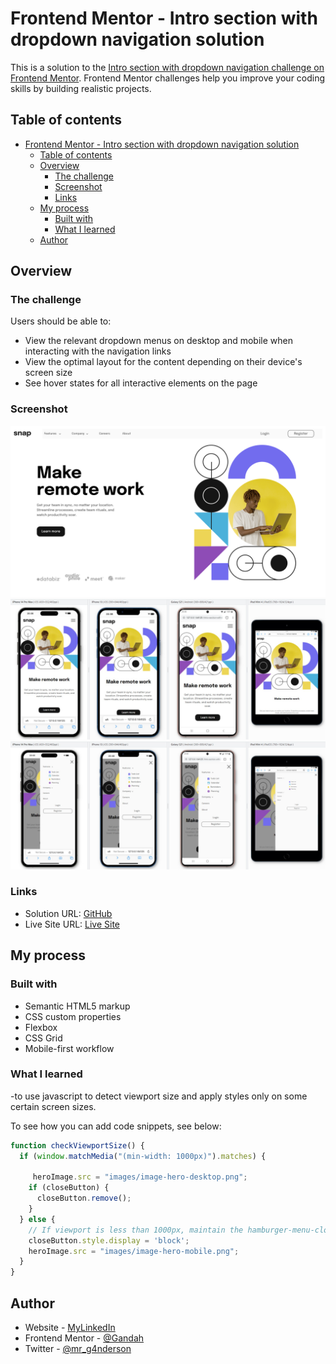 # Frontend Mentor - Intro section with dropdown navigation solution

This is a solution to the [Intro section with dropdown navigation challenge on Frontend Mentor](https://www.frontendmentor.io/challenges/intro-section-with-dropdown-navigation-ryaPetHE5). Frontend Mentor challenges help you improve your coding skills by building realistic projects.

## Table of contents

- [Frontend Mentor - Intro section with dropdown navigation solution](#frontend-mentor---intro-section-with-dropdown-navigation-solution)
  - [Table of contents](#table-of-contents)
  - [Overview](#overview)
    - [The challenge](#the-challenge)
    - [Screenshot](#screenshot)
    - [Links](#links)
  - [My process](#my-process)
    - [Built with](#built-with)
    - [What I learned](#what-i-learned)
  - [Author](#author)

## Overview

### The challenge

Users should be able to:

- View the relevant dropdown menus on desktop and mobile when interacting with the navigation links
- View the optimal layout for the content depending on their device's screen size
- See hover states for all interactive elements on the page

### Screenshot

![Desktop](./screenshots/screenshot-desktop.png)
![Mobile](./screenshots/screenshot-mobile.png)
![active](./screenshots/screenshot-mobile_active.png)

### Links

- Solution URL: [GitHub](https://github.com/Gandah/Intro-section-with-dropdown-navigation-main.git)
- Live Site URL: [Live Site](https://your-live-site-url.com)

## My process

### Built with

- Semantic HTML5 markup
- CSS custom properties
- Flexbox
- CSS Grid
- Mobile-first workflow

### What I learned

-to use javascript to detect viewport size and apply styles only on some certain screen sizes.

To see how you can add code snippets, see below:

```js
function checkViewportSize() {
  if (window.matchMedia("(min-width: 1000px)").matches) {

     heroImage.src = "images/image-hero-desktop.png";
    if (closeButton) {
      closeButton.remove();
    }
  } else {
    // If viewport is less than 1000px, maintain the hamburger-menu-close element
    closeButton.style.display = 'block';
    heroImage.src = "images/image-hero-mobile.png";
  }
}
```

## Author

- Website - [MyLinkedIn](https://www.linkedin.com/in/gandahkelvin)
- Frontend Mentor - [@Gandah](https://www.frontendmentor.io/profile/Gandah)
- Twitter - [@mr_g4nderson](https://twitter.com/mr_g4nderson?t=A5NobjZab2sVEdh3Zq9s0A&s=09)
